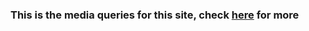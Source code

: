 ### This is the media queries for this site, check [here](https://css-tricks.com/snippets/css/media-queries-for-standard-devices/) for more
